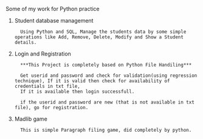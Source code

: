 Some of my work for Python practice 

1. Student database management 
          
         Using Python and SQL, Manage the students data by some simple operations like Add, Remove, Delete, Modify and Show a Student details.
         
2. Login and Registration

         ***This Project is completely based on Python File Handiling***
         
         Get userid and password and check for validation(using regression technique), If it is valid then check for availability of credentials in txt file, 
         If it is available then login successfull.
         
         if the userid and password are new (that is not available in txt file), go for registration.
         
3. Madlib game

         This is simple Paragraph filing game, did completely by python.
